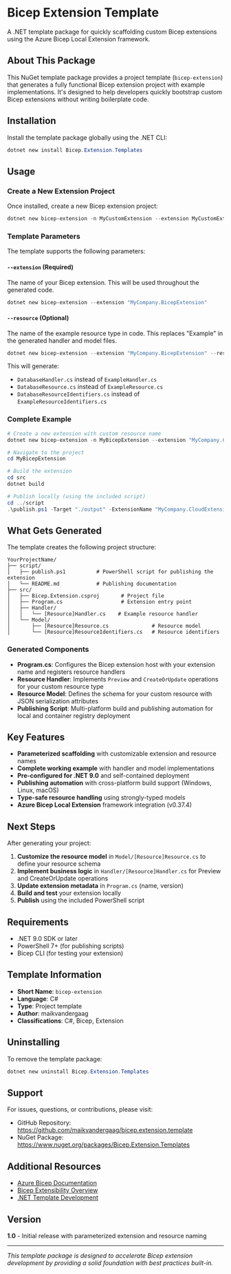 # Bicep Extension Template

A .NET template package for quickly scaffolding custom Bicep extensions using the Azure Bicep Local Extension framework.

## About This Package

This NuGet template package provides a project template (`bicep-extension`) that generates a fully functional Bicep extension project with example implementations. It's designed to help developers quickly bootstrap custom Bicep extensions without writing boilerplate code.

## Installation

Install the template package globally using the .NET CLI:

```powershell
dotnet new install Bicep.Extension.Templates
```

## Usage

### Create a New Extension Project

Once installed, create a new Bicep extension project:

```powershell
dotnet new bicep-extension -n MyCustomExtension --extension MyCustomExtension
```

### Template Parameters

The template supports the following parameters:

#### `--extension` (Required)
The name of your Bicep extension. This will be used throughout the generated code.

```powershell
dotnet new bicep-extension --extension "MyCompany.BicepExtension"
```

#### `--resource` (Optional)
The name of the example resource type in code. This replaces "Example" in the generated handler and model files.

```powershell
dotnet new bicep-extension --extension "MyCompany.BicepExtension" --resource "Database"
```

This will generate:
- `DatabaseHandler.cs` instead of `ExampleHandler.cs`
- `DatabaseResource.cs` instead of `ExampleResource.cs`
- `DatabaseResourceIdentifiers.cs` instead of `ExampleResourceIdentifiers.cs`

### Complete Example

```powershell
# Create a new extension with custom resource name
dotnet new bicep-extension -n MyBicepExtension --extension "MyCompany.CloudExtension" --resource "StorageAccount"

# Navigate to the project
cd MyBicepExtension

# Build the extension
cd src
dotnet build

# Publish locally (using the included script)
cd ../script
.\publish.ps1 -Target "./output" -ExtensionName "MyCompany.CloudExtension"
```

## What Gets Generated

The template creates the following project structure:

```
YourProjectName/
├── script/
│   ├── publish.ps1          # PowerShell script for publishing the extension
│   └── README.md            # Publishing documentation
├── src/
│   ├── Bicep.Extension.csproj       # Project file
│   ├── Program.cs                   # Extension entry point
│   ├── Handler/
│   │   └── [Resource]Handler.cs    # Example resource handler
│   └── Model/
│       ├── [Resource]Resource.cs              # Resource model
│       └── [Resource]ResourceIdentifiers.cs   # Resource identifiers
```

### Generated Components

- **Program.cs**: Configures the Bicep extension host with your extension name and registers resource handlers
- **Resource Handler**: Implements `Preview` and `CreateOrUpdate` operations for your custom resource type
- **Resource Model**: Defines the schema for your custom resource with JSON serialization attributes
- **Publishing Script**: Multi-platform build and publishing automation for local and container registry deployment

## Key Features

- **Parameterized scaffolding** with customizable extension and resource names
- **Complete working example** with handler and model implementations
- **Pre-configured for .NET 9.0** and self-contained deployment
- **Publishing automation** with cross-platform build support (Windows, Linux, macOS)
- **Type-safe resource handling** using strongly-typed models
- **Azure Bicep Local Extension** framework integration (v0.37.4)

## Next Steps

After generating your project:

1. **Customize the resource model** in `Model/[Resource]Resource.cs` to define your resource schema
2. **Implement business logic** in `Handler/[Resource]Handler.cs` for Preview and CreateOrUpdate operations
3. **Update extension metadata** in `Program.cs` (name, version)
4. **Build and test** your extension locally
5. **Publish** using the included PowerShell script

## Requirements

- .NET 9.0 SDK or later
- PowerShell 7+ (for publishing scripts)
- Bicep CLI (for testing your extension)

## Template Information

- **Short Name**: `bicep-extension`
- **Language**: C#
- **Type**: Project template
- **Author**: maikvandergaag
- **Classifications**: C#, Bicep, Extension

## Uninstalling

To remove the template package:

```powershell
dotnet new uninstall Bicep.Extension.Templates
```

## Support

For issues, questions, or contributions, please visit:
- GitHub Repository: https://github.com/maikvandergaag/bicep.extension.template
- NuGet Package: https://www.nuget.org/packages/Bicep.Extension.Templates

## Additional Resources

- [Azure Bicep Documentation](https://learn.microsoft.com/azure/azure-resource-manager/bicep/)
- [Bicep Extensibility Overview](https://learn.microsoft.com/azure/azure-resource-manager/bicep/extensibility)
- [.NET Template Development](https://learn.microsoft.com/dotnet/core/tools/custom-templates)

## Version

**1.0** - Initial release with parameterized extension and resource naming

---

*This template package is designed to accelerate Bicep extension development by providing a solid foundation with best practices built-in.*
